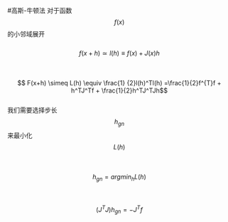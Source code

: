 #高斯-牛顿法
对于函数$$f(x)$$的小邻域展开  
&emsp;&emsp;$$f(x+h) \simeq l(h) \equiv f(x) + J(x)h$$    
&emsp;&emsp;$$ F(x+h) \simeq L(h) \equiv \frac{1}  {2}l(h)^Tl(h)  
=\frac{1}{2}f^{T}f + h^TJ^Tf + \frac{1}{2}h^TJ^TJh$$   
我们需要选择步长$$h_{gn}$$来最小化$$L(h)$$   
&emsp;&emsp;$$h_{gn} = argmin_h{L(h)}$$   
&emsp;&emsp;$$(J^TJ)h_{gn} = -J^Tf$$   
